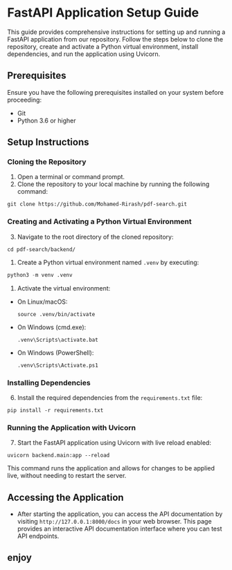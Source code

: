 # FastAPI Application Setup Guide

This guide provides comprehensive instructions for setting up and running a FastAPI application from our repository. Follow the steps below to clone the repository, create and activate a Python virtual environment, install dependencies, and run the application using Uvicorn.

## Prerequisites

Ensure you have the following prerequisites installed on your system before proceeding:

- Git
- Python 3.6 or higher

## Setup Instructions

### Cloning the Repository

1. Open a terminal or command prompt.
2. Clone the repository to your local machine by running the following command:

```
git clone https://github.com/Mohamed-Rirash/pdf-search.git
```




### Creating and Activating a Python Virtual Environment

3. Navigate to the root directory of the cloned repository:


```
cd pdf-search/backend/
```




1. Create a Python virtual environment named `.venv` by executing:
```python
python3 -m venv .venv
```


1. Activate the virtual environment:

- On Linux/macOS:

  ```
  source .venv/bin/activate
  ```

- On Windows (cmd.exe):

  ```
  .venv\Scripts\activate.bat
  ```

- On Windows (PowerShell):

  ```
  .venv\Scripts\Activate.ps1
  ```

### Installing Dependencies

6. Install the required dependencies from the `requirements.txt` file:

```
pip install -r requirements.txt
```

### Running the Application with Uvicorn

7. Start the FastAPI application using Uvicorn with live reload enabled:

```
uvicorn backend.main:app --reload
```


This command runs the application and allows for changes to be applied live, without needing to restart the server.

## Accessing the Application

- After starting the application, you can access the API documentation by visiting `http://127.0.0.1:8000/docs` in your web browser. This page provides an interactive API documentation interface where you can test API endpoints.

## enjoy 